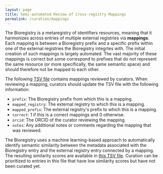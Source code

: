 ```yaml
---
layout: page
title: Semi-automated Review of Cross-registry Mappings
permalink: /curation/mappings
---
```


The Bioregistry is a metaregistry of identifiers resources, meaning that it
harmonizes across entries of multiple external registries via **mappings**. Each
mapping is between a Bioregistry prefix and a specific prefix within one of the
external registries the Bioregistry integrtes with. The initial creation of such
mappings is largely automated. The vast majority of these mappings is correct
but some correspond to prefixes that do not represent the same resource (or more
specifically, the same semantic space) and should therefore not be mapped to
each other.

The following
[TSV file](https://github.com/biopragmatics/bioregistry/blob/main/src/bioregistry/data/curated_mappings.tsv)
contains mappings reviewed by curators. When reviewing a mapping, curators
should update the TSV file with the following information:

- `prefix`: The Bioregistry prefix from which this is a mapping.
- `mapped_registry`: The external registry to which this is a mapping.
- `mapped_prefix`: The external registry's prefix to which this is a mapping.
- `correct`: 1 if this is a correct mappings and 0 otherwise.
- `orcid`: The ORCID of the curator reviewing the mapping.
- `notes`: Any additional notes or comments regarding the mapping that was
  reviewed.

The Bioregistry uses a machine learning-based approach to automatically identify
semantic similarity between the metadata associated with the Bioregistry entry
and the external registry entry connected by a mapping. The resulting similarity
scores are available in
[this TSV file](https://github.com/biopragmatics/bioregistry/blob/main/exports/analyses/mapping_checking/mapping_embedding_similarities.tsv).
Curation can be prioritized to entries in this file that have low similarity
scores but have not been curated yet.
